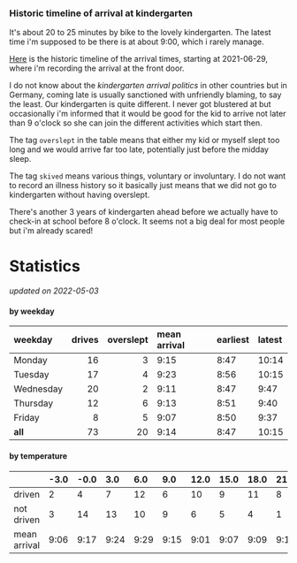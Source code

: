 ### Historic timeline of arrival at kindergarten

It's about 20 to 25 minutes by bike to the lovely kindergarten. 
The latest time i'm supposed to be there is at about 9:00, 
which i rarely manage. 

[Here](times.csv) is the historic timeline of the arrival times, starting
at 2021-06-29, where i'm recording the arrival at the front door.

I do not know about the *kindergarten arrival politics* in other
countries but in Germany, coming late is usually sanctioned 
with unfriendly blaming, to say the least. Our kindergarten is quite
different. I never got blustered at but occasionally i'm informed
that it would be good for the kid to arrive not later than 9 o'clock
so she can join the different activities which start then. 

The tag `overslept` in the table means that either my kid or myself
slept too long and we would arrive far too late, potentially just
before the midday sleep.

The tag `skived` means various things, voluntary or involuntary. I 
do not want to record an illness history so it basically just means
that we did not go to kindergarten without having overslept.

There's another 3 years of kindergarten ahead before we actually 
have to check-in at school before 8 o'clock. It seems not a big deal
for most people but i'm already scared!


# Statistics

*updated on 2022-05-03*

#### by weekday

| weekday   |   drives |   overslept | mean arrival   | earliest   | latest   |
|:----------|---------:|------------:|:---------------|:-----------|:---------|
| Monday    |       16 |           3 | 9:15           | 8:47       | 10:14    |
| Tuesday   |       17 |           4 | 9:23           | 8:56       | 10:15    |
| Wednesday |       20 |           2 | 9:11           | 8:47       | 9:47     |
| Thursday  |       12 |           6 | 9:13           | 8:51       | 9:40     |
| Friday    |        8 |           5 | 9:07           | 8:50       | 9:37     |
| **all**   |       73 |          20 | 9:14           | 8:47       | 10:15    |

#### by temperature

|              | -3.0   | -0.0   | 3.0   | 6.0   | 9.0   | 12.0   | 15.0   | 18.0   | 21.0   | 24.0   |
|:-------------|:-------|:-------|:------|:------|:------|:-------|:-------|:-------|:-------|:-------|
| driven       | 2      | 4      | 7     | 12    | 6     | 10     | 9      | 11     | 8      | 3      |
| not driven   | 3      | 14     | 13    | 10    | 9     | 6      | 5      | 4      | 1      | 1      |
| mean arrival | 9:06   | 9:17   | 9:24  | 9:29  | 9:15  | 9:01   | 9:07   | 9:09   | 9:17   | 9:15   |

